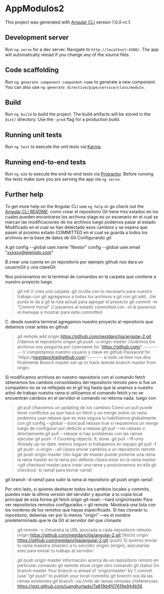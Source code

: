 # AppModulos2

This project was generated with [Angular CLI](https://github.com/angular/angular-cli) version 1.0.0-rc.1.

## Development server
Run `ng serve` for a dev server. Navigate to `http://localhost:4200/`. The app will automatically reload if you change any of the source files.

## Code scaffolding

Run `ng generate component component-name` to generate a new component. You can also use `ng generate directive/pipe/service/class/module`.

## Build

Run `ng build` to build the project. The build artifacts will be stored in the `dist/` directory. Use the `-prod` flag for a production build.

## Running unit tests

Run `ng test` to execute the unit tests via [Karma](https://karma-runner.github.io).

## Running end-to-end tests

Run `ng e2e` to execute the end-to-end tests via [Protractor](http://www.protractortest.org/).
Before running the tests make sure you are serving the app via `ng serve`.

## Further help

To get more help on the Angular CLI use `ng help` or go check out the [Angular CLI README](https://github.com/angular/angular-cli/blob/master/README.md).
como crear el repositorio
Git tiene tres estados en los cuales pueden encontrarse los archivos
stage es un escenario en el cual se marcan las modificaciones de los archivos luego podemos pasar al estado Modificado en el cual se han detectado esos cambios y se espera que pasen al proximo estado COMMITTED en el cual se guarda a todos los archivos en la base de datos de Git
Configurando git 

A.git config --global user.name "Nestor"
config --global user.email "xxxxxx@ejemplo.com"

B.crear una cuenta en un repositorio por ejemplo github nos dara un usuarioGit y una claveGit

Nos poicionamos en la terminal de comandos en la carpeta que contiene a nuestro proyecto luego
>git init // crea una carpeta .git oculta con lo necesario para nuestro trabajo con git
>agregamos a todos los archivos a git con
git add . //el punto le da a git la ruta actual para agregar el proyecto
git commit -m "Commit Inicial" // pasamos al estado committed con -m le pasamos el mensaje a mostrar para este committed

C. desde nuestra terminal agregamos nuestro proyecto al repositorio que debemos crear antes en github
>git remote add origin https://github.com/nestdanchia/angular-2.git //damos el repositorio origen
>git push -u origin master //subimos los archivos
nos pregunta por 
Username for 'https://github.com/': --------- // completamos nuestro usuario y clave en github
Password for 'https://nestdanchia@github.com/':-------
si todo va bien nos dira finalmente 
Branch master set up to track remote branch master from origin.

Si modificamos archivos en nuestro repositorio con el comando fetch obtenemos los cambios consolidados del repositorio remoto
pero si fue un compañero no se ve reflejada en el git log hasta que la unamos a nuestro arbol de trabajo nuestra rama
si utilizamos el comando fetch y no se encuentran cambios en el servidor el comando no retorna nada. 
luego con 
>git pull //hacemos un updating de los cambios
Como un pull puede tener conflictos ya que hace un fetch y un merge sobre un rama podemos usar rebase que es mas segura lo habilitamos globalmente con
>git config --global --bool pull.rebase true 
si requerimos un merge luego de configurar por defecto a rebase
>git pull --no-rebase
o directamente
>git pull --rebase
si hay problemas con las ramas ejecutar 
>git push -f
Counting objects: 9, done.
> git pull --ff-only
Already up-to-date.
menos seguro si trabajamos en equipo 
>git pull -f
git push -u origin --all
//para enviar cambios a un repositorio remoto
>git push origin master //en lugar de master puede ponerse una rama la rama master es la rama por defecto
//para estar en la rama master >git checkout master
para crear una rama y posicionarnos en ella
git checkout -b rama1
para borrar rama1

git branch -d rama1
para subir la rama al repositorio
git push origin rama1

Por otro lado, si quieres deshacer todos los cambios locales y commits, puedes traer la última versión del servidor y apuntar a tu copia local principal de esta forma
git fetch origin
git reset --hard origin/master
Para ver  repositorios remotos configurados > git remote. Mostrará una lista con los nombres de los remotos que hayas especificado. Si has clonado tu repositorio, deberías ver por lo menos "origin" —es el nombre predeterminado que le da Git al servidor del que clonaste

>git remote -v //muestra la URL asociada a cada repositorio remoto:
origin  https://github.com/nestdanchia/angular-2.git (fetch)
origin  https://github.com/nestdanchia/angular-2.git (push)
Si quieres enviar tu rama maestra (master) a tu servidor origen (origin), ejecutarías esto para enviar tu trabajo al servidor:

> git push origin master
 información acerca de un repositorio remoto en particular comando git remote show origin
 otro comando
 >git status
On branch master
Your branch is ahead of 'origin/master' by 1 commit.
  (use "git push" to publish your local commits)
  >git branch nos da las ramas existentes
  >git branch -va //info de ramas remotas
  //referencias https://gist.github.com/juanghurtado/7a819d4f07619e944b56

